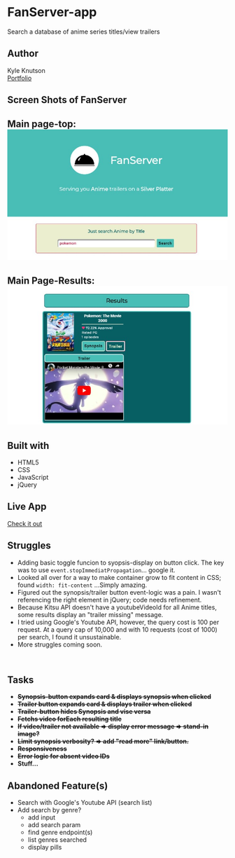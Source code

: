 # FanServer-app
Search a database of anime series titles/view trailers

## Author
Kyle Knutson<br>
[Portfolio](https://punchycoder.github.io/Kyle-Knutson-Portfolio/)

## Screen Shots of FanServer

Main page-top:
![Screen shot of FanServer hero](fanServer-hero.jpg)
---

Main Page-Results:
![Screen shot of FanServer results](fanServer-results.jpg)
---

## Built with
* HTML5
* CSS
* JavaScript
* jQuery

## Live App
[Check it out](https://punchycoder.github.io/FanServer-app/)

## Struggles
* Adding basic toggle funcion to syopsis-display on button click. The key was to use <code>event.stopImmediatPropagation</code>... google it.
* Looked all over for a way to make container grow to fit content in CSS; found <code>width: fit-content</code> ...Simply amazing. 
* Figured out the synopsis/trailer button event-logic was a pain. I wasn't referencing the right element in jQuery; code needs refinement.
* Because Kitsu API doesn't have a youtubeVideoId for all Anime titles, some results display an "trailer missing" message.
* I tried using Google's Youtube API, however, the query cost is 100 per request. At a query cap of 10,000 and with 10 requests (cost of 1000) per search, I found it unsustainable.
* More struggles coming soon.

<br>

## Tasks
* ~~__Synopsis-button expands card & displays synopsis when clicked__~~
* ~~__Trailer button expands card & displays trailer when clicked__~~
* ~~__Trailer-button hides Synopsis and vise versa__~~
* ~~__Fetchs video forEach resulting title__~~
* ~~__If video/trailer not available => display error message => stand-in image?__~~
* ~~__Limit synopsis verbosity? => add "read more" link/button.__~~
* ~~__Responsiveness__~~
* ~~__Error logic for absent video IDs__~~
* __Stuff...__

## Abandoned Feature(s)
* Search with Google's Youtube API (search list)
* Add search by genre?
  * add input
  * add search param
  * find genre endpoint(s)
  * list genres searched 
  * display pills
  


